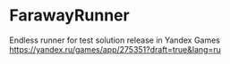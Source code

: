 # FarawayRunner
Endless runner for test solution
release in Yandex Games  https://yandex.ru/games/app/275351?draft=true&lang=ru
